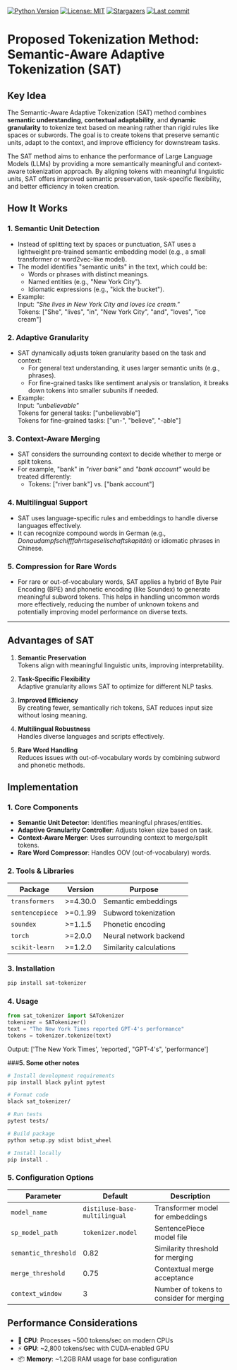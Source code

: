 
[![Python Version](https://img.shields.io/badge/python-3.8%2B-blue)](https://www.python.org/)
[![License: MIT](https://img.shields.io/badge/License-MIT-yellow.svg)](https://opensource.org/licenses/MIT)
[![Stargazers](https://img.shields.io/github/stars/ntalekt/semantic-aware-adaptive-tokenization?style=flat)](https://github.com/ntalekt/semantic-aware-adaptive-tokenization/stargazers)
[![Last commit](https://img.shields.io/github/last-commit/ntalekt/semantic-aware-adaptive-tokenization?style=flat)](https://github.com/ntalekt/semantic-aware-adaptive-tokenization/commits/master)

# **Proposed Tokenization Method: Semantic-Aware Adaptive Tokenization (SAT)**

## **Key Idea**  
The Semantic-Aware Adaptive Tokenization (SAT) method combines **semantic understanding**, **contextual adaptability**, and **dynamic granularity** to tokenize text based on meaning rather than rigid rules like spaces or subwords. The goal is to create tokens that preserve semantic units, adapt to the context, and improve efficiency for downstream tasks.

The SAT method aims to enhance the performance of Large Language Models (LLMs) by providing a more semantically meaningful and context-aware tokenization approach. By aligning tokens with meaningful linguistic units, SAT offers improved semantic preservation, task-specific flexibility, and better efficiency in token creation.

## **How It Works**

### 1. **Semantic Unit Detection**
   - Instead of splitting text by spaces or punctuation, SAT uses a lightweight pre-trained semantic embedding model (e.g., a small transformer or word2vec-like model).
   - The model identifies "semantic units" in the text, which could be:
     - Words or phrases with distinct meanings.
     - Named entities (e.g., "New York City").
     - Idiomatic expressions (e.g., "kick the bucket").
   - Example:  
     Input: *"She lives in New York City and loves ice cream."*  
     Tokens: ["She", "lives", "in", "New York City", "and", "loves", "ice cream"]

### 2. **Adaptive Granularity**
   - SAT dynamically adjusts token granularity based on the task and context:
     - For general text understanding, it uses larger semantic units (e.g., phrases).
     - For fine-grained tasks like sentiment analysis or translation, it breaks down tokens into smaller subunits if needed.
   - Example:  
     Input: *"unbelievable"*  
     Tokens for general tasks: ["unbelievable"]  
     Tokens for fine-grained tasks: ["un-", "believe", "-able"]

### 3. **Context-Aware Merging**
   - SAT considers the surrounding context to decide whether to merge or split tokens.
   - For example, "bank" in *"river bank"* and *"bank account"* would be treated differently:
     - Tokens: ["river bank"] vs. ["bank account"]

### 4. **Multilingual Support**
   - SAT uses language-specific rules and embeddings to handle diverse languages effectively.
   - It can recognize compound words in German (e.g., *Donaudampfschifffahrtsgesellschaftskapitän*) or idiomatic phrases in Chinese.

### 5. **Compression for Rare Words**
   - For rare or out-of-vocabulary words, SAT applies a hybrid of Byte Pair Encoding (BPE) and phonetic encoding (like Soundex) to generate meaningful subword tokens. This helps in handling uncommon words more effectively, reducing the number of unknown tokens and potentially improving model performance on diverse texts.

---

## **Advantages of SAT**
1. **Semantic Preservation**  
   Tokens align with meaningful linguistic units, improving interpretability.

2. **Task-Specific Flexibility**  
   Adaptive granularity allows SAT to optimize for different NLP tasks.

3. **Improved Efficiency**  
   By creating fewer, semantically rich tokens, SAT reduces input size without losing meaning.

4. **Multilingual Robustness**  
   Handles diverse languages and scripts effectively.

5. **Rare Word Handling**  
   Reduces issues with out-of-vocabulary words by combining subword and phonetic methods.

## **Implementation**

### **1. Core Components**
- **Semantic Unit Detector**: Identifies meaningful phrases/entities.
- **Adaptive Granularity Controller**: Adjusts token size based on task.
- **Context-Aware Merger**: Uses surrounding context to merge/split tokens.
- **Rare Word Compressor**: Handles OOV (out-of-vocabulary) words.

### **2. Tools & Libraries**
| Package | Version | Purpose |
|---------|---------|---------|
| `transformers` | >=4.30.0 | Semantic embeddings |
| `sentencepiece` | >=0.1.99 | Subword tokenization |
| `soundex` | >=1.1.5 | Phonetic encoding |
| `torch` | >=2.0.0 | Neural network backend |
| `scikit-learn` | >=1.2.0 | Similarity calculations |

### **3. Installation**
```bash
pip install sat-tokenizer
```

### **4. Usage**
```python
from sat_tokenizer import SATokenizer
tokenizer = SATokenizer()
text = "The New York Times reported GPT-4's performance"
tokens = tokenizer.tokenize(text)
```
Output: ['The New York Times', 'reported', "GPT-4's", 'performance']

###**5. Some other notes**
```bash
# Install development requirements
pip install black pylint pytest

# Format code
black sat_tokenizer/

# Run tests
pytest tests/

# Build package
python setup.py sdist bdist_wheel

# Install locally
pip install .
```

### **5. Configuration Options**

| Parameter | Default | Description |
|-----------|---------|-------------|
| `model_name` | `distiluse-base-multilingual` | Transformer model for embeddings |
| `sp_model_path` | `tokenizer.model` | SentencePiece model file |
| `semantic_threshold` | 0.82 | Similarity threshold for merging |
| `merge_threshold` | 0.75 | Contextual merge acceptance |
| `context_window` | 3 | Number of tokens to consider for merging |

## Performance Considerations

- 🚀 **CPU**: Processes ~500 tokens/sec on modern CPUs
- ⚡ **GPU**: ~2,800 tokens/sec with CUDA-enabled GPU
- 📦 **Memory**: ~1.2GB RAM usage for base configuration
